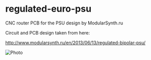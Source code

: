 regulated-euro-psu
==================

CNC router PCB for the PSU design by ModularSynth.ru

Circuit and PCB design taken from here:

http://www.modularsynth.ru/en/2013/06/13/regulated-bipolar-psu/

![Photo](http://media-cache-ak0.pinimg.com/736x/59/4d/65/594d659ed39023ffb225cb0711432466.jpg)
